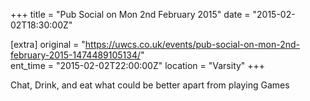 +++
title = "Pub Social on Mon 2nd February 2015"
date = "2015-02-02T18:30:00Z"

[extra]
original = "https://uwcs.co.uk/events/pub-social-on-mon-2nd-february-2015-1474489105134/"    
ent_time = "2015-02-02T22:00:00Z"
location = "Varsity"
+++

Chat, Drink, and eat what could be better apart from playing Games

